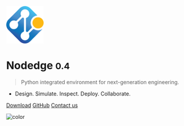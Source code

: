 <!-- _coverpage.md -->

<!-- ![logo](media/nodedge_logo.png) -->
<img src="media/nodedge_logo.png" alt="logo" width="100"/>

# Nodedge <small>0.4</small>

> Python integrated environment for next-generation engineering.

- Design. Simulate. Inspect. Deploy. Collaborate.

[Download](https://github.com/nodedge/nodedge/releases/download/v0.4.0/NodedgeSetup.exe)
[GitHub](https://github.com/nodedge/nodedge)
[Contact us](mailto:admin@nodedge.io)

<!-- background image 
![](media/cover.png) -->

<!-- background color -->
![color](#f0f0f0)
